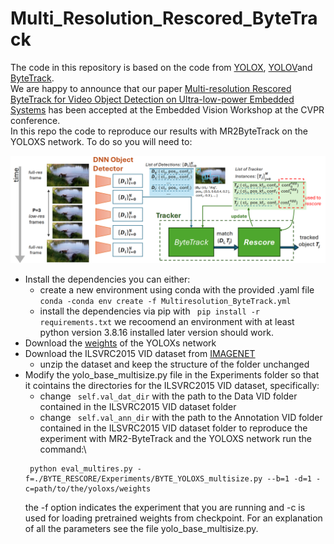 #     Multi_Resolution_Rescored_ByteTrack

The code in this repository is based on the code from [YOLOX](https://github.com/Megvii-BaseDetection/YOLOX), [YOLOV](https://github.com/YuHengsss/YOLOV/tree/master)and [ByteTrack](https://github.com/ifzhang/ByteTrack).\
We are happy to announce that our paper [Multi-resolution Rescored ByteTrack for Video Object Detection on Ultra-low-power Embedded Systems]() has been accepted at the Embedded Vision Workshop at the CVPR conference.\
In this repo the code to reproduce our results with MR2ByteTrack on the YOLOXS network. To do so you will need to:

![How MR2ByteTrack works](./images/MR2_ByteTrack.png)

- Install the dependencies you can either:
    - create a new environment using conda with the provided .yaml file ``` conda -conda env create -f Multiresolution_ByteTrack.yml```
    - install the dependencies via pip with ``` pip install -r requirements.txt``` we recoomend an environment with at least python version 3.8.16 installed later version should work. 
- Download the [weights](https://drive.google.com/file/d/1n8wkByqpHdrGy6z9fsoZpBtTa0I3JOcG/view?usp=sharing) of the YOLOXs network
- Download the ILSVRC2015 VID dataset from [IMAGENET](https://image-net.org/challenges/LSVRC/2015/2015-downloads)
    - unzip the dataset and keep the structure of the folder unchanged
- Modify the yolo_base_multisize.py file in the Experiments folder so that it cointains the directories for the ILSVRC2015 VID dataset, specifically:
    - change ``` self.val_dat_dir``` with the path to the Data VID folder contained in the ILSVRC2015 VID dataset folder
    - change ``` self.val_ann_dir``` with the path to the Annotation VID folder contained in the ILSVRC2015 VID dataset folder
to reproduce the experiment with MR2-ByteTrack and the YOLOXS network run the command:\
    ```shell
     python eval_multires.py -f=./BYTE_RESCORE/Experiments/BYTE_YOLOXS_multisize.py --b=1 -d=1 -c=path/to/the/yoloxs/weights
    ```
    the -f option indicates the experiment that you are running and -c is used for loading pretrained weights from checkpoint. For an explanation of all the parameters see the file yolo_base_multisize.py.

